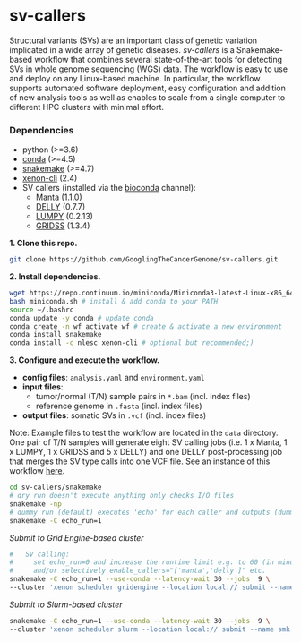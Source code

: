 # sv-callers

Structural variants (SVs) are an important class of genetic variation implicated in a wide array of genetic diseases. _sv-callers_ is a Snakemake-based workflow that combines several state-of-the-art tools for detecting SVs in whole genome sequencing (WGS) data. The workflow is easy to use and deploy on any Linux-based machine. In particular, the workflow supports automated software deployment, easy configuration and addition of new analysis tools as well as enables to scale from a single computer to different HPC clusters with minimal effort.

### Dependencies

- python (>=3.6)
- [conda](https://conda.io/) (>=4.5)
- [snakemake](https://snakemake.readthedocs.io/) (>=4.7)
- [xenon-cli](https://github.com/NLeSC/xenon-cli) (2.4)
- SV callers (installed via the [bioconda](https://bioconda.github.io/) channel):
  - [Manta](https://github.com/Illumina/manta) (1.1.0)
  - [DELLY](https://github.com/dellytools/delly) (0.7.7)
  - [LUMPY](https://github.com/arq5x/lumpy-sv) (0.2.13)
  - [GRIDSS](https://github.com/PapenfussLab/gridss) (1.3.4)

**1. Clone this repo.**

```bash
git clone https://github.com/GooglingTheCancerGenome/sv-callers.git
```

**2. Install dependencies.**

```bash
wget https://repo.continuum.io/miniconda/Miniconda3-latest-Linux-x86_64.sh -O miniconda.sh # python 3
bash miniconda.sh # install & add conda to your PATH
source ~/.bashrc
conda update -y conda # update conda
conda create -n wf activate wf # create & activate a new environment
conda install snakemake
conda install -c nlesc xenon-cli # optional but recommended;)
```

**3. Configure and execute the workflow.**

- **config files**: `analysis.yaml` and `environment.yaml` 
- **input files**:
   - tumor/normal (T/N) sample pairs in `*.bam` (incl. index files)
   - reference genome in `.fasta` (incl. index files)
- **output files**: somatic SVs in `.vcf` (incl. index files)

Note: Example files to test the workflow are located in the `data` directory. One pair of T/N samples will generate eight SV calling jobs (i.e. 1 x Manta, 1 x LUMPY, 1 x GRIDSS and 5 x DELLY) and one DELLY post-processing job that merges the SV type calls into one VCF file. See an instance of this workflow [here](https://github.com/GooglingTheCancerGenome/sv-callers/blob/master/doc/sv_calling_workflow.png).


```bash
cd sv-callers/snakemake
# dry run doesn't execute anything only checks I/O files
snakemake -np
# dummy run (default) executes 'echo' for each caller and outputs (dummy) *.vcf files
snakemake -C echo_run=1

```

_Submit to Grid Engine-based cluster_

```bash
#   SV calling:
#     set echo_run=0 and increase the runtime limit e.g. to 60 (in minutes)
#     and/or selectively enable_callers="['manta','delly']" etc.
snakemake -C echo_run=1 --use-conda --latency-wait 30 --jobs  9 \
--cluster 'xenon scheduler gridengine --location local:// submit --name smk.{rule} --inherit-env --option parallel.environment=threaded --option parallel.slots={threads} --max-run-time 1 --max-memory {resources.mem_mb} --working-directory . --stderr stderr-\\\$JOB_ID.log --stdout stdout-\\\$JOB_ID.log' &>smk.log&
```

_Submit to Slurm-based cluster_

```bash
snakemake -C echo_run=1 --use-conda --latency-wait 30 --jobs  9 \
--cluster 'xenon scheduler slurm --location local:// submit --name smk.{rule} --inherit-env --procs-per-node {threads} --start-single-process --max-run-time 1 --max-memory {resources.mem_mb} --working-directory . --stderr stderr-%j.log --stdout stdout-%j.log' &>smk.log&
```
